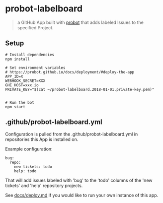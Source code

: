 # probot-labelboard

> a GitHub App built with [probot](https://github.com/probot/probot) that
> adds labeled Issues to the specified Project.


## Setup

```
# Install dependencies
npm install

# Set environment variables
# https://probot.github.io/docs/deployment/#deploy-the-app
APP_ID=X
WEBHOOK_SECRET=XXX
GHE_HOST=xxx.io
PRIVATE_KEY="$(cat ~/probot-labelboard.2018-01-01.private-key.pem)"


# Run the bot
npm start
```

## .github/probot-labelboard.yml

Configuration is pulled from the .github/probot-labelboard.yml in repositories this App is installed on. 

Example configuration:

```
bug:
  repo:
    new tickets: todo
    help: todo
```

That will add issues labeled with 'bug' to the 'todo'
columns of the 'new tickets' and 'help' repository projects.

See [docs/deploy.md](docs/deploy.md) if you would like to run your own instance of this app.
